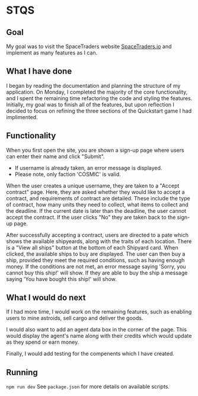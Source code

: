 # STQS

## Goal
My goal was to visit the SpaceTraders website [SpaceTraders.io](https://docs.spacetraders.io/quickstart/new-game) and implement as many features as I can. 

## What I have done
I began by reading the documentation and planning the structure of my application. On Monday, I completed the majority of the core functionality, and I spent the remaining time refactoring the code and styling the features. Initially, my goal was to finish all of the features, but upon reflection I decided to focus on refining the three sections of the Quickstart game I had implimented.

## Functionality
When you first open the site, you are shown a sign-up page where users can enter their name and click "Submit".
- If username is already taken, an error message is displayed. 
- Please note, only faction 'COSMIC' is valid.

When the user creates a unique username, they are taken to a "Accept contract" page. Here, they are asked whether they would like to accept a contract, and requirements of contract are detailed. These include the type of contract, how many units they need to collect, what items to collect and the deadline. If the current date is later than the deadline, the user cannot accept the contract. If the user clicks "No" they are taken back to the sign-up page.

After successfully accepting a contract, users are directed to a pate which shows the available shipyeards, along with the traits of each location. There is a "View all ships" button at the bottom of each Shipyard card. When clicked, the available ships to buy are displayed. The user can then buy a ship, provided they meet the required conditions, such as having enough money. If the conditions are not met, an error message saying 'Sorry, you cannot buy this ship!' will show. If they are able to buy the ship a message saying 'You have bought this ship!' will show. 

## What I would do next
If I had more time, I would work on the remaining features, such as enabling users to mine astroids, sell cargo and deliver the goods.

I would also want to add an agent data box in the corner of the page. This would display the agent's name along with their credits which would update as they spend or earn money.

Finally, I would add testing for the compenents which I have created.

## Running
`npm run dev`
See `package.json` for more details on available scripts.
